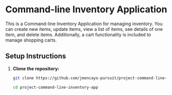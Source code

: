 # Command-line Inventory Application

This is a Command-line Inventory Application for managing inventory. You can create new items, update items, view a list of items, see details of one item, and delete items. Additionally, a cart functionality is included to manage shopping carts.

## Setup Instructions

1. **Clone the repository:**
   ```sh
   git clone https://github.com/jmoncayo-pursuit/project-command-line-inventory-app.git

   cd project-command-line-inventory-app
